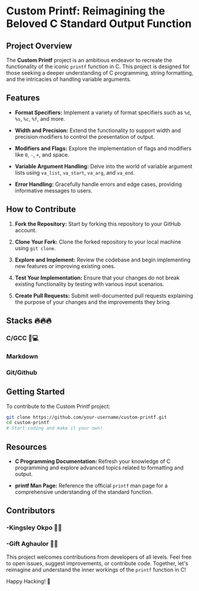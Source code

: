 # Custom Printf: Reimagining the Beloved C Standard Output Function

## Project Overview

The **Custom Printf** project is an ambitious endeavor to recreate the functionality of the iconic `printf` function in C. This project is designed for those seeking a deeper understanding of C programming, string formatting, and the intricacies of handling variable arguments.

## Features

- **Format Specifiers:** Implement a variety of format specifiers such as `%d`, `%s`, `%c`, `%f`, and more.
  
- **Width and Precision:** Extend the functionality to support width and precision modifiers to control the presentation of output.

- **Modifiers and Flags:** Explore the implementation of flags and modifiers like `0`, `-`, `+`, and space.

- **Variable Argument Handling:** Delve into the world of variable argument lists using `va_list`, `va_start`, `va_arg`, and `va_end`.

- **Error Handling:** Gracefully handle errors and edge cases, providing informative messages to users.

## How to Contribute

1. **Fork the Repository:** Start by forking this repository to your GitHub account.

2. **Clone Your Fork:** Clone the forked repository to your local machine using `git clone`.

3. **Explore and Implement:** Review the codebase and begin implementing new features or improving existing ones.

4. **Test Your Implementation:** Ensure that your changes do not break existing functionality by testing with various input scenarios.

5. **Create Pull Requests:** Submit well-documented pull requests explaining the purpose of your changes and the improvements they bring.

## Stacks 🔥🔥🔥
### C/GCC 👨‍‍💻 
### Markdown	
### Git/Github

## Getting Started

To contribute to the Custom Printf project:

```bash
git clone https://github.com/your-username/custom-printf.git
cd custom-printf
# Start coding and make it your own!
```

## Resources

- **C Programming Documentation:** Refresh your knowledge of C programming and explore advanced topics related to formatting and output.

- **printf Man Page:** Reference the official `printf` man page for a comprehensive understanding of the standard function.

## Contributors
### -Kingsley Okpo 👨🏿
### -Gift Aghaulor 👩🏿

This project welcomes contributions from developers of all levels. Feel free to open issues, suggest improvements, or contribute code. Together, let's reimagine and understand the inner workings of the `printf` function in C!

Happy Hacking! 🚀
